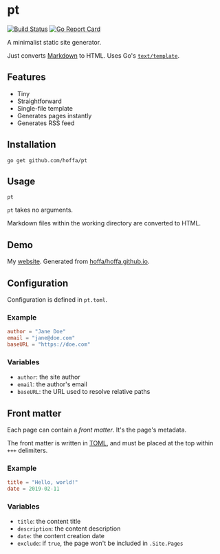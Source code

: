 # pt

[![Build Status](https://travis-ci.org/hoffa/pt.svg?branch=master)](https://travis-ci.org/hoffa/pt) [![Go Report Card](https://goreportcard.com/badge/github.com/hoffa/pt)](https://goreportcard.com/report/github.com/hoffa/pt)

A minimalist static site generator.

Just converts [Markdown](https://daringfireball.net/projects/markdown/syntax) to HTML. Uses Go's [`text/template`](https://golang.org/pkg/text/template/).

## Features

- Tiny
- Straightforward
- Single-file template
- Generates pages instantly
- Generates RSS feed

## Installation

```shell
go get github.com/hoffa/pt
```

## Usage

```shell
pt
```

`pt` takes no arguments.

Markdown files within the working directory are converted to HTML.

## Demo

My [website](https://rehn.me). Generated from [hoffa/hoffa.github.io](https://github.com/hoffa/hoffa.github.io).

## Configuration

Configuration is defined in `pt.toml`.

### Example

```toml
author = "Jane Doe"
email = "jane@doe.com"
baseURL = "https://doe.com"
```

### Variables

- `author`: the site author
- `email`: the author's email
- `baseURL`: the URL used to resolve relative paths

## Front matter

Each page can contain a _front matter_. It's the page's metadata.

The front matter is written in [TOML](https://github.com/toml-lang/toml), and must be placed at the top within `+++` delimiters.

### Example

```toml
title = "Hello, world!"
date = 2019-02-11
```

### Variables

- `title`: the content title
- `description`: the content description
- `date`: the content creation date
- `exclude`: if `true`, the page won't be included in `.Site.Pages`
